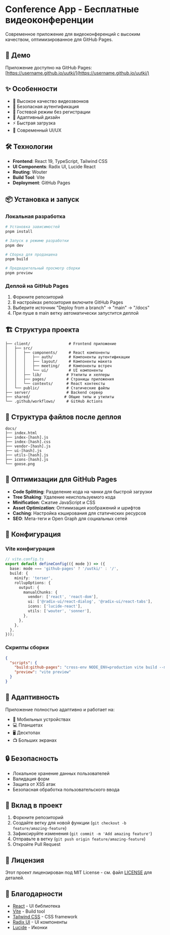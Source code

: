 # Conference App - Бесплатные видеоконференции

Современное приложение для видеоконференций с высоким качеством, оптимизированное для GitHub Pages.

## 🚀 Демо

Приложение доступно на GitHub Pages: [https://username.github.io/uutki/](https://username.github.io/uutki/)

## ✨ Особенности

- 🎥 Высокое качество видеозвонков
- 🔐 Безопасная аутентификация
- 👤 Гостевой режим без регистрации
- 📱 Адаптивный дизайн
- ⚡ Быстрая загрузка
- 🎨 Современный UI/UX

## 🛠 Технологии

- **Frontend**: React 19, TypeScript, Tailwind CSS
- **UI Components**: Radix UI, Lucide React
- **Routing**: Wouter
- **Build Tool**: Vite
- **Deployment**: GitHub Pages

## 📦 Установка и запуск

### Локальная разработка

```bash
# Установка зависимостей
pnpm install

# Запуск в режиме разработки
pnpm dev

# Сборка для продакшена
pnpm build

# Предварительный просмотр сборки
pnpm preview
```

### Деплой на GitHub Pages

1. Форкните репозиторий
2. В настройках репозитория включите GitHub Pages
3. Выберите источник "Deploy from a branch" → "main" → "/docs"
4. При пуше в main ветку автоматически запустится деплой

## 🏗 Структура проекта

```
├── client/                 # Frontend приложение
│   ├── src/
│   │   ├── components/     # React компоненты
│   │   │   ├── auth/       # Компоненты аутентификации
│   │   │   ├── layout/     # Компоненты макета
│   │   │   ├── meeting/    # Компоненты встреч
│   │   │   └── ui/         # UI компоненты
│   │   ├── lib/           # Утилиты и хелперы
│   │   ├── pages/         # Страницы приложения
│   │   └── contexts/      # React контексты
│   └── public/            # Статические файлы
├── server/                # Backend сервер
├── shared/               # Общие типы и утилиты
└── .github/workflows/     # GitHub Actions
```

## 📁 Структура файлов после деплоя

```
docs/
├── index.html
├── index-[hash].js
├── index-[hash].css
├── vendor-[hash].js
├── ui-[hash].js
├── utils-[hash].js
├── icons-[hash].js
└── goose.png
```

## 🎯 Оптимизации для GitHub Pages

- **Code Splitting**: Разделение кода на чанки для быстрой загрузки
- **Tree Shaking**: Удаление неиспользуемого кода
- **Minification**: Сжатие JavaScript и CSS
- **Asset Optimization**: Оптимизация изображений и шрифтов
- **Caching**: Настройка кэширования для статических ресурсов
- **SEO**: Мета-теги и Open Graph для социальных сетей

## 🔧 Конфигурация

### Vite конфигурация

```typescript
// vite.config.ts
export default defineConfig(({ mode }) => ({
  base: mode === 'github-pages' ? '/uutki/' : '/',
  build: {
    minify: 'terser',
    rollupOptions: {
      output: {
        manualChunks: {
          vendor: ['react', 'react-dom'],
          ui: ['@radix-ui/react-dialog', '@radix-ui/react-tabs'],
          icons: ['lucide-react'],
          utils: ['wouter', 'sonner'],
        },
      },
    },
  },
}));
```

### Скрипты сборки

```json
{
  "scripts": {
    "build:github-pages": "cross-env NODE_ENV=production vite build --mode github-pages",
    "preview": "vite preview"
  }
}
```

## 📱 Адаптивность

Приложение полностью адаптивно и работает на:
- 📱 Мобильных устройствах
- 💻 Планшетах  
- 🖥 Десктопах
- 📺 Больших экранах

## 🔒 Безопасность

- Локальное хранение данных пользователей
- Валидация форм
- Защита от XSS атак
- Безопасная обработка пользовательского ввода

## 🤝 Вклад в проект

1. Форкните репозиторий
2. Создайте ветку для новой функции (`git checkout -b feature/amazing-feature`)
3. Зафиксируйте изменения (`git commit -m 'Add amazing feature'`)
4. Отправьте в ветку (`git push origin feature/amazing-feature`)
5. Откройте Pull Request

## 📄 Лицензия

Этот проект лицензирован под MIT License - см. файл [LICENSE](LICENSE) для деталей.

## 🙏 Благодарности

- [React](https://reactjs.org/) - UI библиотека
- [Vite](https://vitejs.dev/) - Build tool
- [Tailwind CSS](https://tailwindcss.com/) - CSS framework
- [Radix UI](https://www.radix-ui.com/) - UI компоненты
- [Lucide](https://lucide.dev/) - Иконки
